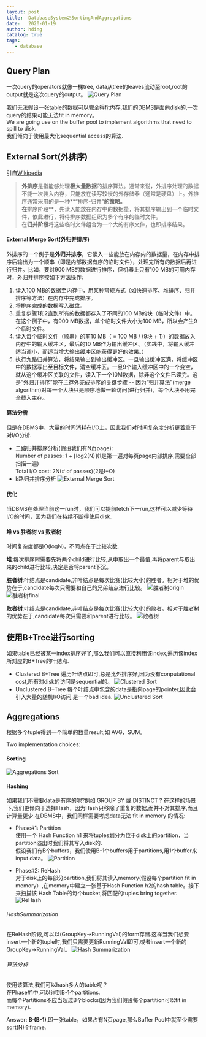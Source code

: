 ```yaml
---
layout: post
title:  DatabaseSystem之SortingAndAggregations
date:   2020-01-19
author: hding
catalog: true
tags:
   - database
---
```

## Query Plan
一次query的operators就像一棵tree, data从tree的leaves流动至root,root的output就是这次query的output。
![Query Plan](/img/DataBase/QueryPlan.jpeg)

我们无法假设一张table的数据可以完全得fit内存,我们的DBMS是面向disk的,一次query的结果可能无法fit in memory。  
We are going use on the buffer pool to implement algorithms that need to spill to disk.  
我们倾向于使用最大化sequential access的算法.

## External Sort(外排序)

引自[Wikipedia](https://zh.wikipedia.org/wiki/%E5%A4%96%E6%8E%92%E5%BA%8F)  
> **外排序**是指能够处理**极大量数据**的排序算法。通常来说，外排序处理的数据不能一次装入内存，只能放在读写较慢的外存储器（通常是硬盘）上。外排序通常采用的是一种**“排序-归并”**的策略。  
> 在**排序阶段**，先读入能放在内存中的数据量，将其排序输出到一个临时文件，依此进行，将待排序数据组织为多个有序的临时文件。  
> 在**归并阶段**将这些临时文件组合为一个大的有序文件，也即排序结果。

#### External Merge Sort(外归并排序)
外排序的一个例子是**外归并排序**，它读入一些能放在内存内的数据量，在内存中排序后输出为一个顺串（即是内部数据有序的临时文件），处理完所有的数据后再进行归并。比如，要对900 MB的数据进行排序，但机器上只有100 MB的可用内存时，外归并排序按如下方法操作:
1. 读入100 MB的数据至内存中，用某种常规方式（如快速排序、堆排序、归并排序等方法）在内存中完成排序。  
2. 将排序完成的数据写入磁盘。
3. 重复步骤1和2直到所有的数据都存入了不同的100 MB的块（临时文件）中。在这个例子中，有900 MB数据，单个临时文件大小为100 MB，所以会产生9个临时文件。
4. 读入每个临时文件（顺串）的前10 MB（ = 100 MB / (9块 + 1)）的数据放入内存中的输入缓冲区，最后的10 MB作为输出缓冲区。（实践中，将输入缓冲适当调小，而适当增大输出缓冲区能获得更好的效果。）
5. 执行九路归并算法，将结果输出到输出缓冲区。一旦输出缓冲区满，将缓冲区中的数据写出至目标文件，清空缓冲区。一旦9个输入缓冲区中的一个变空，就从这个缓冲区关联的文件，读入下一个10M数据，除非这个文件已读完。这是“外归并排序”能在主存外完成排序的关键步骤 -- 因为“归并算法”(merge algorithm)对每一个大块只是顺序地做一轮访问(进行归并)，每个大块不用完全载入主存。

#### 算法分析
但是在DBMS中，大量的时间消耗在I/O上，因此我们对时间复杂度分析更着重于对I/O分析.   
- 二路归并排序分析(假设我们有N页page):  
Number of passes: 1 + ⌈log2(N)⌉(1是第一遍对每页page内部排序,需要全部扫描一遍)  
Total I/O cost: 2N(# of passes)(2是I+O)
- k路归并排序分析
![External Merge Sort](/img/DataBase/ExternalMergeSort.jpeg)

#### 优化
当DBMS在处理当前这一run时，我们可以提前fetch下一run,这样可以减少等待I/O的时间，因为我们在持续不断得使用disk.


#### 堆 vs 胜者树 vs 败者树
时间复杂度都是O(logN)，不同点在于比较次数.  

**堆**:每次排序时需要先将两个child进行比较,从中取出一个最值,再将parent与取出来的child进行比较,决定是否将parent下沉。  

**胜者树**:叶结点是candidate,非叶结点是每次比赛(比较大小)的胜者。相对于堆的优势在于,candidate每次只需要和自己的兄弟结点进行比较。
![胜者树origin](https://s.iteblog.com/pic/old/winTree1.jpg)
![胜者树final](https://s.iteblog.com/pic/old/winTree2.jpg)

**败者树**:叶结点是candidate,非叶结点是每次比赛(比较大小)的败者。相对于胜者树的优势在于,candidate每次只需要和parent进行比较。
![败者树](https://s.iteblog.com/pic/old/winTree3.jpg)  



## 使用B+Tree进行sorting
如果table已经被某一index排序好了,那么我们可以直接利用该index,遍历该index所对应的B+Tree的叶结点.
- Clustered B+Tree
	遍历叶结点即可,总是比外排序好,因为没有conputational cost,所有对disk的访问是sequential的。
	![Clustered Sort](/img/DataBase/ClusteredSort.jpeg)
- Unclustered B+Tree
	每个叶结点中包含的data是指向page的pointer,因此会引入大量的随机I/O访问,是一个bad idea.
	![Unclustered Sort](/img/DataBase/UnclusteredSort.jpeg)



## Aggregations
根据多个tuple得到一个简单的数量result,如 AVG，SUM。

Two implementation choices:
#### Sorting
![Aggregations Sort](/img/DataBase/AggreSort.jpeg)

#### Hashing
如果我们不需要data是有序的呢?例如 GROUP BY 或 DISTINCT ?
在这样的场景下,我们更倾向于选择Hash，因为Hash只移除了重复的数据,而并不对其排序,而且计算量更少.在DBMS中，我们同样需要考虑data无法 fit in memory 的情况:  
- Phase#1: Partition  
使用一个 Hash Function h1 来将tuples划分为位于disk上的partition，当partition溢出时我们将其写入disk的.  
假设我们有B个buffers，我们使用B-1个buffers用于partitions,用1个buffer来input data。
![Partition](/img/DataBase/Partition.jpeg)

- Phase#2: ReHash  
对于disk上的每部分partition,我们将其读入memory(假设每个partition fit in memory）,在memory中建立一张基于Hash Function h2的hash table。接下来扫描该 Hash Table的每个bucket,将匹配的tuples bring together.
![ReHash](/img/DataBase/ReHash.jpeg)

###### HashSummarization
在ReHash阶段,可以以(GroupKey->RunningVal)的form存储.这样当我们想要insert一个新的tuple时,我们只需要更新RunningVal即可,或者insert一个新的GroupKey->RunningVal。
![Hash Summarization](/img/DataBase/HashSummarization.jpeg)


###### 算法分析
使用该算法,我们可以hash多大的table呢？  
在Phase#1中,可以得到B-1个partitions.  
而每个Partitions不应当超过B个blocks(因为我们假设每个partition可以fit in memory).

Answer: **B·(B-1)**,即一张table，如果占有N页page,那么Buffer Pool中就至少需要sqrt(N)个frame.



























